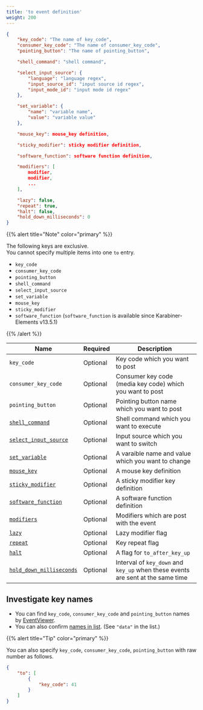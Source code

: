 ```yaml
---
title: 'to event definition'
weight: 200
---
```


```json
{
    "key_code": "The name of key_code",
    "consumer_key_code": "The name of consumer_key_code",
    "pointing_button": "The name of pointing_button",

    "shell_command": "shell command",

    "select_input_source": {
        "language": "language regex",
        "input_source_id": "input source id regex",
        "input_mode_id": "input mode id regex"
    },

    "set_variable": {
        "name": "variable name",
        "value": "variable value"
    },

    "mouse_key": mouse_key definition,

    "sticky_modifier": sticky modifier definition,

    "software_function": software function definition,

    "modifiers": [
        modifier,
        modifier,
        ...
    ],

    "lazy": false,
    "repeat": true,
    "halt": false,
    "hold_down_milliseconds": 0
}
```

{{% alert title="Note" color="primary" %}}

The following keys are exclusive.<br/>
You cannot specify multiple items into one `to` entry.

-   `key_code`
-   `consumer_key_code`
-   `pointing_button`
-   `shell_command`
-   `select_input_source`
-   `set_variable`
-   `mouse_key`
-   `sticky_modifier`
-   `software_function` (`software_function` is available since Karabiner-Elements v13.5.1)

{{% /alert %}}

| Name                                                | Required | Description                                                                     |
| --------------------------------------------------- | -------- | ------------------------------------------------------------------------------- |
| `key_code`                                          | Optional | Key code which you want to post                                                 |
| `consumer_key_code`                                 | Optional | Consumer key code (media key code) which you want to post                       |
| `pointing_button`                                   | Optional | Pointing button name which you want to post                                     |
| [`shell_command`](shell-command/)                   | Optional | Shell command which you want to execute                                         |
| [`select_input_source`](select-input-source/)       | Optional | Input source which you want to switch                                           |
| [`set_variable`](set-variable/)                     | Optional | A varaible name and value which you want to change                              |
| [`mouse_key`](mouse-key/)                           | Optional | A mouse key definition                                                          |
| [`sticky_modifier`](sticky_modifier/)               | Optional | A sticky modifier key definition                                                |
| [`software_function`](software_function/)           | Optional | A software function definition                                                  |
| [`modifiers`](modifiers/)                           | Optional | Modifiers which are post with the event                                         |
| [`lazy`](lazy/)                                     | Optional | Lazy modifier flag                                                              |
| [`repeat`](repeat/)                                 | Optional | Key repeat flag                                                                 |
| [`halt`](halt/)                                     | Optional | A flag for `to_after_key_up`                                                    |
| [`hold_down_milliseconds`](hold-down-milliseconds/) | Optional | Interval of `key_down` and `key_up` when these events are sent at the same time |

## Investigate key names

-   You can find `key_code`, `consumer_key_code` and `pointing_button` names by [EventViewer](../../../manual/operation/eventviewer/).
-   You can also confirm [names in list](https://github.com/pqrs-org/Karabiner-Elements/blob/main/src/apps/PreferencesWindow/Resources/simple_modifications.json).
    (See `"data"` in the list.)

{{% alert title="Tip" color="primary" %}}

You can also specify `key_code`, `consumer_key_code`, `pointing_button` with raw number as follows.<br />

```json
{
    "to": [
        {
            "key_code": 41
        }
    ]
}
```
